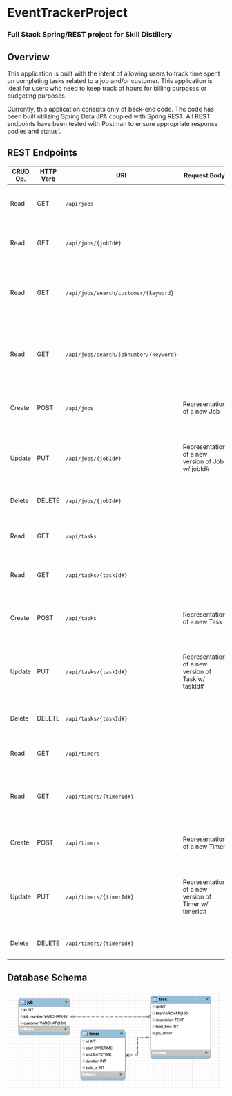 # EventTrackerProject

### Full Stack Spring/REST project for Skill Distillery

## Overview
This application is built with the intent of allowing users to track time spent on completing tasks related to a job and/or customer. This application is ideal for users who need to keep track of hours for billing purposes or budgeting purposes.

Currently, this application consists only of back-end code. The code has been built utilizing Spring Data JPA coupled with Spring REST. All REST endpoints have been tested with Postman to ensure appropriate response bodies and status'.

## REST Endpoints

| CRUD Op. | HTTP Verb | URI                  | Request Body | Response Body |
|----------|-----------|----------------------|--------------|---------------|
| Read     | GET       | `/api/jobs`            |                                                                       | Collection of representations of all Jobs. Status: 200 - Ok |
| Read     | GET       | `/api/jobs/{jobId#}`     |                                                                       | Representation of Job w/ jobId#. Status: 200 - Ok, 404 - Not Found |
| Read     | GET       | `/api/jobs/search/customer/{keyword}`            |                                                                       | Collection of representations of all Jobs that contain the keyword within the cusotmer field. Status: 200 - Ok |
| Read     | GET       | `/api/jobs/search/jobnumber/{keyword}`            |                                                                       | Collection of representations of all Jobs that contain the keyword within the jobNumber field. Status: 200 - Ok |
| Create   | POST      | `/api/jobs`            | Representation of a new Job                                           | Representation of newly created Job. Status: 201 - Created, 400 - Bad Request|
| Update   | PUT       | `/api/jobs/{jobId#}`     | Representation of a new version of Job w/ jobId#                      | Representation of updated Job w/ jobId#. Status: 200 - Ok, 404 - Not Found, 400 - Bad Request|
| Delete   | DELETE    | `/api/jobs/{jobId#}`     |                                                                       | Status: 204 - No Content, 404 - Not Found |
| Read     | GET       | `/api/tasks`           |                                                                       | Collection of representations of all Tasks. Status: 200 - Ok  |
| Read     | GET       | `/api/tasks/{taskId#}`   |                                                                       | Representation of Task w/ taskId#. Status: 200 - Ok, 404 - Not Found  |
| Create   | POST      | `/api/tasks`           | Representation of a new Task                                          | Representation of newly created Task. Status: 201 - Created, 400 - Bad Request |
| Update   | PUT       | `/api/tasks/{taskId#}`   | Representation of a new version of Task w/ taskId#                    | Representation of updated Task w/ taskId#. Status: 200 - Ok, 404 - Not Found, 400 - Bad Request|
| Delete   | DELETE    | `/api/tasks/{taskId#}`   |                                                                       | Status: 204 - No Content, 404 - Not Found |
| Read     | GET       | `/api/timers`          |                                                                       | Collection of representations of all Timers. Status: 200 - Ok  |
| Read     | GET       | `/api/timers/{timerId#}` |                                                                       | Representation of Timer w/ timerId#. Status: 200 - Ok, 404 - Not Found  |
| Create   | POST      | `/api/timers`          | Representation of a new Timer                                         | Representation of newly created Timer. Status: 201 - Created, 400 - Bad Request |  
| Update   | PUT       | `/api/timers/{timerId#}` | Representation of a new version of Timer w/ timerId#                  | Representation of updated Timer w/ timerId#. Status: 200 - Ok, 404 - Not Found, 400 - Bad Request|
| Delete   | DELETE    | `/api/timers/{timerId#}` |                                                                       | Status: 204 - No Content, 404 - Not Found |


## Database Schema

![timedb Schema](DB/timedb.png)
